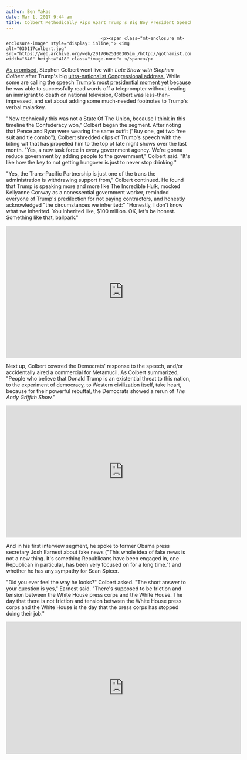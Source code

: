 ```yaml
---
author: Ben Yakas
date: Mar 1, 2017 9:44 am
title: Colbert Methodically Rips Apart Trump's Big Boy President Speech
---
```


	
										<p><span class="mt-enclosure mt-enclosure-image" style="display: inline;"> <img alt="030117colbert.jpg" src="https://web.archive.org/web/20170625100305im_/http://gothamist.com/attachments/byakas/030117colbert.jpg" width="640" height="418" class="image-none"> </span></p>

<p><a href="https://web.archive.org/web/20170625100305/http://gothamist.com/2017/02/28/what_time_does_trump_sulfur.php">As promised</a>, Stephen Colbert went live with <em>Late Show with Stephen Colbert</em> after Trump&apos;s big <a href="https://web.archive.org/web/20170625100305/http://chicagoist.com/2017/02/28/trump_addresses_joint_session_of_co.php#photo-1">ultra-nationalist Congressional address.</a> While some are calling the speech <a href="https://web.archive.org/web/20170625100305/http://www.politico.com/story/2017/03/trump-speech-2020-235553">Trump&apos;s most presidential moment yet</a> because he was able to successfully read words off a teleprompter without beating an immigrant to death on national television, Colbert was less-than-impressed, and set about adding some much-needed footnotes to Trump&apos;s verbal malarkey. </p>

<p>&quot;Now technically this was not a State Of The Union, because I think in this timeline the Confederacy won,&quot; Colbert began the segment. After noting that Pence and Ryan were wearing the same outfit (&quot;Buy one, get two free suit and tie combo&quot;), Colbert shredded clips of Trump&apos;s speech with the biting wit that has propelled him to the top of late night shows over the last month. &quot;Yes, a new task force in every government agency. We&apos;re gonna reduce government by adding people to the government,&quot; Colbert said. &quot;It&apos;s like how the key to not getting hungover is just to never stop drinking.&quot;</p>

<p>&quot;Yes, the Trans-Pacific Partnership is just one of the trans the administration is withdrawing support from,&quot; Colbert continued. He found that Trump is speaking more and more like The Incredible Hulk, mocked Kellyanne Conway as a nonessential government worker, reminded everyone of Trump&apos;s predilection for not paying contractors, and honestly acknowledged &quot;the circumstances we inherited:&quot; &quot;Honestly, I don&#x2019;t know what <em>we</em> inherited. You inherited like, $100 million. OK, let&#x2019;s be honest. Something like that, ballpark.&quot;</p>

<p><iframe width="640" height="360" src="https://web.archive.org/web/20170625100305if_/https://www.youtube.com/embed/hezHSFSwa08" frameborder="0" allowfullscreen></iframe></p>

<p>Next up, Colbert covered the Democrats&apos; response to the speech, and/or accidentally aired a commercial for Metamucil. As Colbert summarized, &quot;People who believe that Donald Trump is an existential threat to this nation, to the experiment of democracy, to Western civilization itself, take heart, because for their powerful rebuttal, the Democrats showed a rerun of <em>The Andy Griffith Show.</em>&quot;</p>

<p><iframe width="640" height="360" src="https://web.archive.org/web/20170625100305if_/https://www.youtube.com/embed/iS21yTWzRzc" frameborder="0" allowfullscreen></iframe></p>

<p>And in his first interview segment, he spoke to former Obama press secretary Josh Earnest about fake news (&quot;This whole idea of fake news is not a new thing. It&apos;s something Republicans have been engaged in, one Republican in particular, has been very focused on for a long time.&quot;) and whether he has any sympathy for Sean Spicer.</p>

<p>&quot;Did you ever feel the way he looks?&quot; Colbert asked. &quot;The short answer to your question is yes,&quot; Earnest said. &quot;There&apos;s supposed to be friction and tension between the White House press corps and the White House. The day that there is not friction and tension between the White House press corps and the White House is the day that the press corps has stopped doing their job.&quot;</p>

<p><iframe width="640" height="360" src="https://web.archive.org/web/20170625100305if_/https://www.youtube.com/embed/U_3UNV2IE_I" frameborder="0" allowfullscreen></iframe></p>					
										
									
				